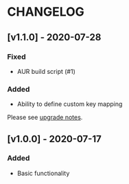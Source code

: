 # CHANGELOG

## [v1.1.0] - 2020-07-28

### Fixed
- AUR build script (#1)

### Added
- Ability to define custom key mapping

Please see [upgrade notes](UPGRADE.md#from-100-to-110).

## [v1.0.0] - 2020-07-17

### Added
- Basic functionality
